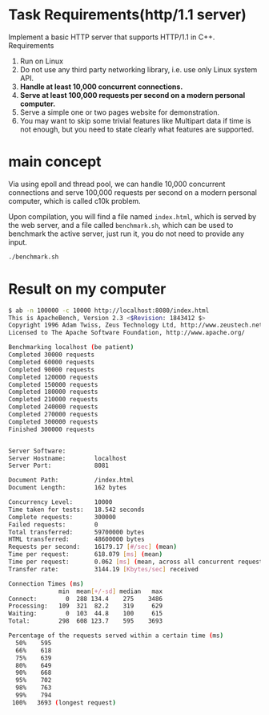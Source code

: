 # Task Requirements(http/1.1 server) 

Implement a basic HTTP server that supports HTTP/1.1 in C++.
Requirements
1. Run on Linux
2. Do not use any third party networking library, i.e. use only Linux system API.
3. **Handle at least 10,000 concurrent connections.**
4. **Serve at least 100,000 requests per second on a modern personal computer.**
5. Serve a simple one or two pages website for demonstration.
6. You may want to skip some trivial features like Multipart data if time is not enough, but
   you need to state clearly what features are supported.

# main concept
Via using epoll and thread pool, we can handle 10,000 concurrent connections and serve 100,000 requests per second
on a modern personal computer, which is called c10k problem.

Upon compilation, you will find a file named `index.html`, which is served by the web server,
and a file called `benchmark.sh`, which can be used to benchmark the active server,
just run it, you do not need to provide any input.

```bash
./benchmark.sh
```

# Result on my computer

```bash
$ ab -n 100000 -c 10000 http://localhost:8080/index.html
This is ApacheBench, Version 2.3 <$Revision: 1843412 $>
Copyright 1996 Adam Twiss, Zeus Technology Ltd, http://www.zeustech.net/
Licensed to The Apache Software Foundation, http://www.apache.org/

Benchmarking localhost (be patient)
Completed 30000 requests
Completed 60000 requests
Completed 90000 requests
Completed 120000 requests
Completed 150000 requests
Completed 180000 requests
Completed 210000 requests
Completed 240000 requests
Completed 270000 requests
Completed 300000 requests
Finished 300000 requests


Server Software:        
Server Hostname:        localhost
Server Port:            8081

Document Path:          /index.html
Document Length:        162 bytes

Concurrency Level:      10000
Time taken for tests:   18.542 seconds
Complete requests:      300000
Failed requests:        0
Total transferred:      59700000 bytes
HTML transferred:       48600000 bytes
Requests per second:    16179.17 [#/sec] (mean)
Time per request:       618.079 [ms] (mean)
Time per request:       0.062 [ms] (mean, across all concurrent requests)
Transfer rate:          3144.19 [Kbytes/sec] received

Connection Times (ms)
              min  mean[+/-sd] median   max
Connect:        0  288 134.4    275    3486
Processing:   109  321  82.2    319     629
Waiting:        0  103  44.8    100     615
Total:        298  608 123.7    595    3693

Percentage of the requests served within a certain time (ms)
  50%    595
  66%    618
  75%    639
  80%    649
  90%    668
  95%    702
  98%    763
  99%    794
 100%   3693 (longest request)

```